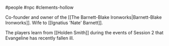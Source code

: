#people #npc #clements-hollow 

Co-founder and owner of the [[The Barnett-Blake Ironworks|Barnett-Blake Ironworks]]. Wife to [[Ignatius 'Nate' Barnett]].

The players learn from [[Holden Smith]] during the events of Session 2 that Evangeline has recently fallen ill.